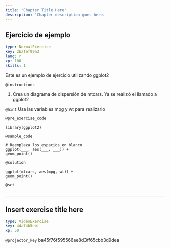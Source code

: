 ```yaml
---
title: 'Chapter Title Here'
description: 'Chapter description goes here.'
---
```


## Ejercicio de ejemplo

```yaml
type: NormalExercise
key: 2bafef99a3
lang: r
xp: 100
skills: 1
```

Este es un ejemplo de ejercicio utilizando ggplot2

`@instructions`
1. Crea un diagrama de dispersión de mtcars. Ya se realizó el llamado a ggplot2

`@hint`
Usa las variables mpg y wt para realizarlo

`@pre_exercise_code`
```{r}
library(ggplot2)
```

`@sample_code`
```{r}
# Reemplaza los espacios en blanco
ggplot(___, aes(___, ___)) +
geom_point()
```

`@solution`
```{r}
ggplot(mtcars, aes(mpg, wt)) +
geom_point()
```

`@sct`
```{r}

```

---

## Insert exercise title here

```yaml
type: VideoExercise
key: 4da74b5ebf
xp: 50
```

`@projector_key`
ba45f76f595566ae8d3ff65cbb3d9dea
